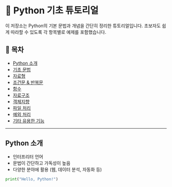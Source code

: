 # 🐍 Python 기초 튜토리얼

이 저장소는 Python의 기본 문법과 개념을 간단히 정리한 튜토리얼입니다. 초보자도 쉽게 따라할 수 있도록 각 항목별로 예제를 포함했습니다.

## 📖 목차

- [Python 소개](#python-소개)
- [기초 문법](#기초-문법)
- [자료형](#자료형)
- [조건문 & 반복문](#조건문--반복문)
- [함수](#함수)
- [자료구조](#자료구조)
- [객체지향](#객체지향)
- [파일 처리](#파일-처리)
- [예외 처리](#예외-처리)
- [기타 유용한 기능](#기타-유용한-기능)

---

## Python 소개
- 인터프리터 언어
- 문법이 간단하고 가독성이 높음
- 다양한 분야에 활용 (웹, 데이터 분석, 자동화 등)

```python
print("Hello, Python!")

